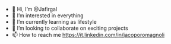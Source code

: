 - 👋 Hi, I’m @Jafirgal
- 👀 I’m interested in everything 
- 🌱 I’m currently learning as lifestyle 
- 💞️ I’m looking to collaborate on exciting projects
- 📫 How to reach me https://it.linkedin.com/in/jacoporomagnoli

<!---
Jafirgal/Jafirgal is a ✨ special ✨ repository because its `README.md` (this file) appears on your GitHub profile.
You can click the Preview link to take a look at your changes.
--->
